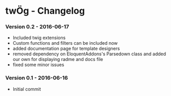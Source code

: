 twÖg - Changelog
=====================

### Version 0.2 - 2016-06-17

* Included twig extensions
* Custom functions and filters can be included now
* added documentation page for template designers
* removed dependency on EloquentAddons's Parsedown class and added our own for displaying radme and docs file
* fixed some minor issues

### Version 0.1 - 2016-06-16

* Initial commit